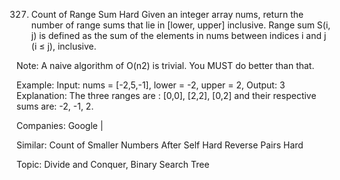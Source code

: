 327. Count of Range Sum
Hard
Given an integer array nums, return the number of range sums that lie in [lower, upper] inclusive.
Range sum S(i, j) is defined as the sum of the elements in nums between indices i and j (i ≤ j), inclusive.

Note:
A naive algorithm of O(n2) is trivial. You MUST do better than that.

Example:
Input: nums = [-2,5,-1], lower = -2, upper = 2,
Output: 3 
Explanation: The three ranges are : [0,0], [2,2], [0,2] and their respective sums are: -2, -1, 2.

Companies: Google |

Similar:
Count of Smaller Numbers After Self Hard
Reverse Pairs Hard

Topic: Divide and Conquer, Binary Search Tree

